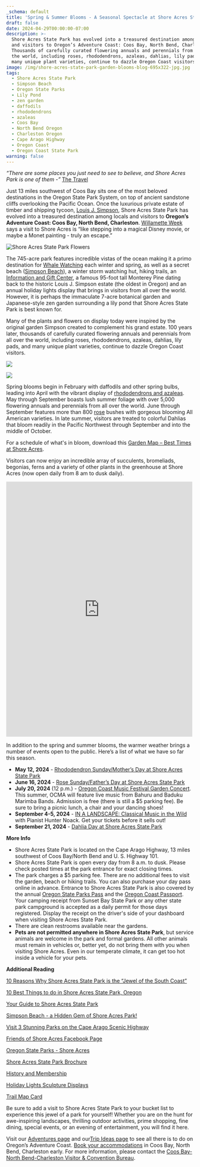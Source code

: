 ```yaml
---
_schema: default
title: 'Spring & Summer Blooms - A Seasonal Spectacle at Shore Acres State Park! '
draft: false
date: 2024-04-29T00:00:00-07:00
description: >-
  Shore Acres State Park has evolved into a treasured destination among locals
  and visitors to Oregon’s Adventure Coast: Coos Bay, North Bend, Charleston.
  Thousands of carefully curated flowering annuals and perennials from all over
  the world, including roses, rhododendrons, azaleas, dahlias, lily pads, and
  many unique plant varieties, continue to dazzle Oregon Coast visitors.
image: /img/shore-acres-state-park-garden-blooms-blog-695x322-jpg.jpg
tags:
  - Shore Acres State Park
  - Simpson Beach
  - Oregon State Parks
  - Lily Pond
  - zen garden
  - daffodils
  - rhododendrons
  - azaleas
  - Coos Bay
  - North Bend Oregon
  - Charleston Oregon
  - Cape Arago Highway
  - Oregon Coast
  - Oregon Coast State Park
warning: false
---
```

*“There are some places you just need to see to believe, and Shore Acres Park is one of them -”* [The Travel](https://www.thetravel.com/what-to-do-in-shore-acres-park-oregon/)

Just 13 miles southwest of Coos Bay sits one of the most beloved destinations in the Oregon State Park System, on top of ancient sandstone cliffs overlooking the Pacific Ocean. Once the luxurious private estate of timber and shipping tycoon, [Louis J. Simpson](https://www.oregonencyclopedia.org/articles/simpson_louis_j_1877_1949_/#.YDhAz-hKhaQ), Shore Acres State Park has evolved into a treasured destination among locals and visitors to **Oregon’s Adventure Coast: Coos Bay, North Bend, Charleston**. [Willamette Week](https://www.wweek.com/promotions/2022/05/17/heres-everything-i-plan-to-do-on-my-summer-trip-to-the-southern-oregon-coast/) says a visit to Shore Acres is “like stepping into a magical Disney movie, or maybe a Monet painting - truly an escape.”

![Shore Acres State Park Flowers](/img/shore-acres-state-park-flowers.jpg)

The 745-acre park features incredible vistas of the ocean making it a primo destination for [Whale Watching](https://www.centraloregondaily.com/news/pets-animals-nature/oregon-coast-spring-whale-watch/article_f2f76124-8654-5688-979e-ab7756bfde8c.html) each winter and spring, as well as a secret beach ([Simpson Beach](https://shoreacres.net/about-us/simpson-reef-and-shell-island/)), a winter storm watching hut, hiking trails, an [Information and Gift Center](https://shoreacres.net/infogift-center/), a famous 95-foot tall Monterey Pine dating back to the historic Louis J. Simpson estate (the oldest in Oregon) and an annual holiday lights display that brings in visitors from all over the world. However, it is perhaps the immaculate 7-acre botanical garden and Japanese-style zen garden surrounding a lily pond that Shore Acres State Park is best known for.

Many of the plants and flowers on display today were inspired by the original garden Simpson created to complement his grand estate. 100 years later, thousands of carefully curated flowering annuals and perennials from all over the world, including roses, rhododendrons, azaleas, dahlias, lily pads, and many unique plant varieties, continue to dazzle Oregon Coast visitors.

![](/img/shore-acres-state-park-flowers-1.jpg)

![](/img/shore-acres-flowers-in-truck.jpg)

Spring blooms begin in February with daffodils and other spring bulbs, leading into April with the vibrant display of [rhododendrons and azaleas](https://shoreacres.net/wp-content/uploads/2019/04/Rhodie-2019-fnl-web.pdf). May through September boasts lush summer foliage with over 5,000 flowering annuals and perennials from all over the world. June through September features more than 800 [rose](https://shoreacres.net/wp-content/uploads/2016/11/RoseCard-2016-4x9-2-fold-Fnl-2-web.pdf) bushes with gorgeous blooming All American varieties. In late summer, visitors are treated to colorful Dahlias that bloom readily in the Pacific Northwest through September and into the middle of October.

For a schedule of what's in bloom, download this [Garden Map – Best Times at Shore Acres](https://shoreacres.net/wp-content/uploads/2015/07/Garden-Map-Card-web.pdf).

Visitors can now enjoy an incredible array of succulents, bromeliads, begonias, ferns and a variety of other plants in the greenhouse at Shore Acres (now open daily from 8 am to dusk daily).

<div class="cms-embed"><iframe src="https://www.facebook.com/plugins/post.php?href=https%3A%2F%2Fwww.facebook.com%2Fpermalink.php%3Fstory_fbid%3Dpfbid0hCeuHmQSjC7SKdVwrUPB5oZAMVmfb551p2S5GW6NSLWfbqWS1Mhku9JytRAW8oc5l%26id%3D100064319814341&amp;show_text=true&amp;width=500&amp;is_preview=true" width="500" height="683" style="border:none;overflow:hidden" scrolling="no" frameborder="0" allowfullscreen="true" allow="autoplay; clipboard-write; encrypted-media; picture-in-picture; web-share"></iframe>
</div>

In addition to the spring and summer blooms, the warmer weather brings a number of events open to the public. Here’s a list of what we have so far this season.

* **May 12, 2024** - [Rhododendron Sunday/Mother’s Day at Shore Acres State Park](https://stateparks.oregon.gov/index.cfm?do=things-to-do.event&amp;eventId=155)
* **June 16, 2024** \- [Rose Sunday/Father’s Day at Shore Acres State Park](https://stateparks.oregon.gov/index.cfm?do=things-to-do.event&amp;eventId=21669)
* **July 20, 2024** (12 p.m.) - [Oregon Coast Music Festival Garden Concert](https://www.oregoncoastmusic.org/). This summer, OCMA will feature live music from Bahuru and Baduku Marimba Bands. Admission is free (there is still a $5 parking fee). Be sure to bring a picnic lunch, a chair and your dancing shoes!
* **September 4-5, 2024** \- [IN A LANDSCAPE: Classical Music in the Wild](https://www.oregonsadventurecoast.com/event/in-a-landscape-classical-music-in-the-wild/) with Pianist Hunter Noack. Get your tickets before it sells out!
* **September 21, 2024** \- [Dahlia Day at Shore Acres State Park](https://stateparks.oregon.gov/index.cfm?do=things-to-do.event&amp;eventId=163)

**More Info**

* Shore Acres State Park is located on the Cape Arago Highway, 13 miles southwest of Coos Bay/North Bend and U. S. Highway 101.
* Shore Acres State Park is open every day from 8 a.m. to dusk. Please check posted times at the park entrance for exact closing times.
* The park charges a $5 parking fee. There are no additional fees to visit the garden, beach or hiking trails. You can also purchase your day pass online in advance. Entrance to Shore Acres State Park is also covered by the annual [Oregon State Parks Pass](https://oregonstateparks.reserveamerica.com/posProductDetails.do?id=43358&amp;contractCode=OR) and the [Oregon Coast Passport](https://www.fs.usda.gov/detail/r6/passes-permits/recreation/?cid=fsbdev7_007224). Your camping receipt from Sunset Bay State Park or any other state park campground is accepted as a daily permit for those days registered. Display the receipt on the driver's side of your dashboard when visiting Shore Acres State Park.
* There are clean restrooms available near the gardens.
* **Pets are not permitted anywhere in Shore Acres State Park**, but service animals are welcome in the park and formal gardens. All other animals must remain in vehicles or, better yet, do not bring them with you when visiting Shore Acres. Even in our temperate climate, it can get too hot inside a vehicle for your pets.

**Additional Reading**

[10 Reasons Why Shore Acres State Park is the “Jewel of the South Coast”](https://www.oregonsadventurecoast.com/blog/10-reasons-why-shore-acres-state-park-is-the-jewel-of-the-south-coast/)

[10 Best Things to do in Shore Acres State Park, Oregon](https://twooutliers.com/shore-acres-state-park-oregon/)

[Your Guide to Shore Acres State Park](https://oregonisforadventure.com/shore-acres-state-park/)

[Simpson Beach - a Hidden Gem of Shore Acres Park!](https://oregondiscovery.com/simpson-beach)

[Visit 3 Stunning Parks on the Cape Arago Scenic Highway](https://www.pinesnvines.com/adventures/cape-arago-scenic-highway)

[Friends of Shore Acres Facebook Page](https://www.facebook.com/p/Friends-of-Shore-Acres-100064319814341/)

[Oregon State Parks - Shore Acres](https://stateparks.oregon.gov/index.cfm?do=park.profile&amp;parkId=68)

[Shore Acres State Park Brochure](https://stateparks.oregon.gov/index.cfm?do=main.loadFile&amp;load=_siteFiles%2Fpublications%2F%2FShore_Acres_LOW_RES093138.pdf)

[History and Membership](https://shoreacres.net/wp-content/uploads/2024/03/2023-Member-Brochure-Fnl.pdf)

[Holiday Lights Sculpture Displays](https://shoreacres.net/wp-content/uploads/2019/11/Sculpture-Brochure-2019-web.pdf)

[Trail Map Card](https://shoreacres.net/wp-content/uploads/2016/06/Trail-Map-Card-2016-web.pdf)

Be sure to add a visit to Shore Acres State Park to your bucket list to experience this jewel of a park for yourself! Whether you are on the hunt for awe-inspiring landscapes, thrilling outdoor activities, prime shopping, fine dining, special events, or an evening of entertainment, you will find it here.

Visit our [Adventures page](https://www.oregonsadventurecoast.com/adventures) and our[Trip Ideas page](https://www.oregonsadventurecoast.com/tripideas) to see all there is to do on Oregon’s Adventure Coast. [Book your accommodations](https://www.oregonsadventurecoast.com/lodging/) in Coos Bay, North Bend, Charleston early. For more information, please contact the [Coos Bay-North Bend-Charleston Visitor & Convention Bureau](https://www.oregonsadventurecoast.com/contact/).